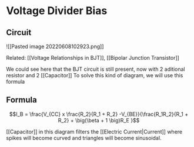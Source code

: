 # Voltage Divider Bias
## Circuit
![[Pasted image 20220608102923.png]]

Related: [[Voltage Relationships in BJT]], [[Bipolar Junction Transistor]]

We could see here that the BJT circuit is still present, now with 2 aditional resistor and 2 [[Capacitor]]
To solve this kind of diagram, we will use this formula

## Formula
$$I_B = \frac{V_{CC} x \frac{R_2}{R_1 + R_2} -V_{BE}}{\frac{R_1R_2}{R_1 + R_2} + \big(\beta + 1 \big)R_E }$$

[[Capacitor]] in this diagram filters the [[Electric Current|Current]] where spikes will become curved and triangles will become sinusoidal. 